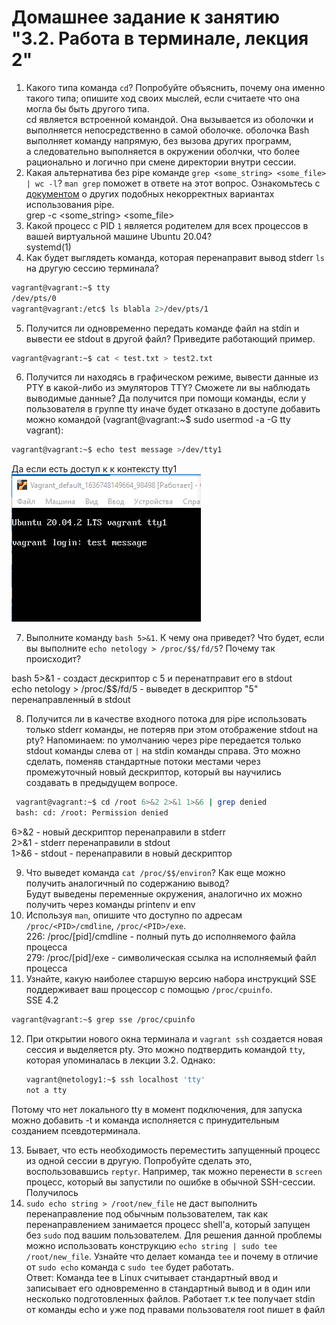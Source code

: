 # Домашнее задание к занятию "3.2. Работа в терминале, лекция 2"

1. Какого типа команда `cd`? Попробуйте объяснить, почему она именно такого типа; опишите ход своих мыслей, если считаете что она могла бы быть другого типа.  
 cd является встроенной командой. Она вызывается из оболочки и выполняется непосредственно в самой оболочке. оболочка Bash выполняет команду напрямую, без вызова других программ,  
 а следовательно выполняется в окружении оболчки, что более рационально и логично при смене директории внутри сессии. 
2. Какая альтернатива без pipe команде `grep <some_string> <some_file> | wc -l`? `man grep` поможет в ответе на этот вопрос. Ознакомьтесь с [документом](http://www.smallo.ruhr.de/award.html) о других подобных некорректных вариантах использования pipe.  
grep -c <some_string> <some_file>     
3. Какой процесс с PID `1` является родителем для всех процессов в вашей виртуальной машине Ubuntu 20.04?  
systemd(1)
4. Как будет выглядеть команда, которая перенаправит вывод stderr `ls` на другую сессию терминала?
```bash 
vagrant@vagrant:~$ tty  
/dev/pts/0  
vagrant@vagrant:/etc$ ls blabla 2>/dev/pts/1  
```
5. Получится ли одновременно передать команде файл на stdin и вывести ее stdout в другой файл? Приведите работающий пример.
```bash 
vagrant@vagrant:~$ cat < test.txt > test2.txt  
```
6. Получится ли находясь в графическом режиме, вывести данные из PTY в какой-либо из эмуляторов TTY? Сможете ли вы наблюдать выводимые данные?
Да получится при помощи команды, если у пользователя в группе tty иначе будет отказано в доступе добавить можно командой (vagrant@vagrant:~$ sudo usermod -a -G tty vagrant):
```bash 
vagrant@vagrant:~$ echo test message >/dev/tty1 
```
Да если есть доступ к к контексту tty1  
![img_2.png](img_2.png)  
  

7. Выполните команду `bash 5>&1`. К чему она приведет? Что будет, если вы выполните `echo netology > /proc/$$/fd/5`? Почему так происходит?

bash 5>&1 - создаст дескриптор с 5 и перенатправит его в stdout  
echo netology > /proc/$$/fd/5 - выведет в дескриптор "5" перенаправленный в stdout  


8. Получится ли в качестве входного потока для pipe использовать только stderr команды, не потеряв при этом отображение stdout на pty? Напоминаем: по умолчанию через pipe передается только stdout команды слева от `|` на stdin команды справа.
Это можно сделать, поменяв стандартные потоки местами через промежуточный новый дескриптор, который вы научились создавать в предыдущем вопросе.

```bash
 vagrant@vagrant:~$ cd /root 6>&2 2>&1 1>&6 | grep denied
 bash: cd: /root: Permission denied
 ```  

6>&2 - новый дескриптор перенаправили в stderr  
2>&1 - stderr перенаправили в stdout   
1>&6 - stdout - перенаправили в новый дескриптор  

9. Что выведет команда `cat /proc/$$/environ`? Как еще можно получить аналогичный по содержанию вывод?  
Будут выведены переменные окружения, аналогично их можно получить через команды printenv и env  
10. Используя `man`, опишите что доступно по адресам `/proc/<PID>/cmdline`, `/proc/<PID>/exe`.  
226:       /proc/[pid]/cmdline  - полный путь до исполняемого файла процесса  
279:       /proc/[pid]/exe - символическая ссылка на исполняемый файл процесса
11. Узнайте, какую наиболее старшую версию набора инструкций SSE поддерживает ваш процессор с помощью `/proc/cpuinfo`.  
SSE 4.2  
```bash
vagrant@vagrant:~$ grep sse /proc/cpuinfo
```
12. При открытии нового окна терминала и `vagrant ssh` создается новая сессия и выделяется pty. Это можно подтвердить командой `tty`, которая упоминалась в лекции 3.2. Однако:

    ```bash
	vagrant@netology1:~$ ssh localhost 'tty'
	not a tty
    ```
Потому что нет локального tty в момент подключения, для запуска можно добавить -t и команда исполняется c принудительным созданием псевдотерминала.  

13. Бывает, что есть необходимость переместить запущенный процесс из одной сессии в другую. Попробуйте сделать это, воспользовавшись `reptyr`. Например, так можно перенести в `screen` процесс, который вы запустили по ошибке в обычной SSH-сессии.   
Получилось  
14. `sudo echo string > /root/new_file` не даст выполнить перенаправление под обычным пользователем, так как перенаправлением занимается процесс shell'а, который запущен без `sudo` под вашим пользователем. Для решения данной проблемы можно использовать конструкцию `echo string | sudo tee /root/new_file`. Узнайте что делает команда `tee` и почему в отличие от `sudo echo` команда с `sudo tee` будет работать.  
Ответ:
Команда tee в Linux считывает стандартный ввод и записывает его одновременно в стандартный вывод и в один или несколько подготовленных файлов. Работает т.к tee получает stdin от команды echo и уже под правами пользователя root пишет в файл